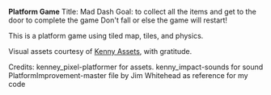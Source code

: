 **Platform Game**
Title: Mad Dash
Goal: to collect all the items and get to the door to complete the game
Don't fall or else the game will restart!

This is a platform game using tiled map, tiles, and physics. 

Visual assets courtesy of [Kenny Assets](https://kenney.nl/assets), with gratitude.

Credits:
kenney_pixel-platformer for assets.
kenny_impact-sounds for sound
PlatformImprovement-master file by Jim Whitehead as reference for my code